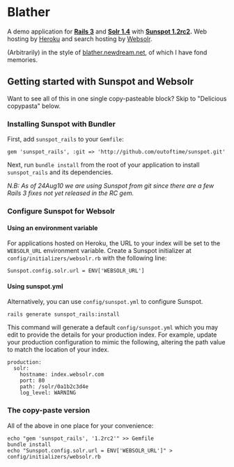 # Blather

A demo application for **[Rails 3](http://edgeguides.rubyonrails.org/)** and **[Solr 1.4]()** with **[Sunspot 1.2rc2](http://outoftime.github.com/sunspot/).** Web hosting by [Heroku](http://heroku.com/) and search hosting by [Websolr](http://websolr.com/).

(Arbitrarily) in the style of [blather.newdream.net](http://blather.newdream.net/), of which I have fond memories.

## Getting started with Sunspot and Websolr

Want to see all of this in one single copy-pasteable block? Skip to "Delicious copypasta" below.

### Installing Sunspot with Bundler

First, add `sunspot_rails` to your `Gemfile`:

    gem 'sunspot_rails', :git => 'http://github.com/outoftime/sunspot.git'

Next, run `bundle install` from the root of your application to install `sunspot_rails` and its dependencies.

*N.B: As of 24Aug10 we are using Sunspot from git since there are a few Rails 3 fixes not yet released in the RC gem.*

### Configure Sunspot for Websolr

#### Using an environment variable

For applications hosted on Heroku, the URL to your index will be set to the `WEBSOLR_URL` environment variable. Create a Sunspot initializer at `config/initializers/websolr.rb` with the following line:

    Sunspot.config.solr.url = ENV['WEBSOLR_URL']

#### Using sunspot.yml

Alternatively, you can use `config/sunspot.yml` to configure Sunspot.

    rails generate sunspot_rails:install

This command will generate a default `config/sunspot.yml` which you may edit to provide the details for your production index. For example, update your production configuration to mimic the following, altering the path value to match the location of your index.

    production:
      solr:
        hostname: index.websolr.com
        port: 80
        path: /solr/0a1b2c3d4e
        log_level: WARNING

### The copy-paste version

All of the above in one place for your convenience:

    echo "gem 'sunspot_rails', '1.2rc2'" >> Gemfile
    bundle install
    echo "Sunspot.config.solr.url = ENV['WEBSOLR_URL']" > config/initializers/websolr.rb

